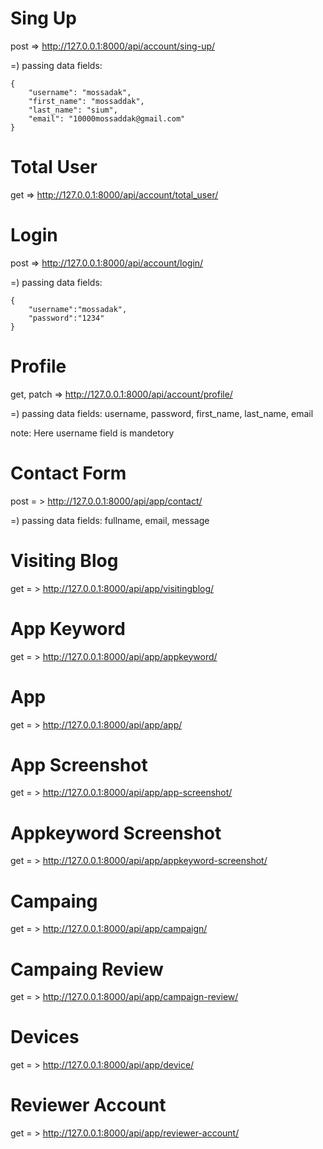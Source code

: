 # Sing Up

post => http://127.0.0.1:8000/api/account/sing-up/

=) passing data fields: 

    {
        "username": "mossadak",
        "first_name": "mossaddak",
        "last_name": "sium",
        "email": "10000mossaddak@gmail.com"
    }

# Total User

get => http://127.0.0.1:8000/api/account/total_user/

# Login

post => http://127.0.0.1:8000/api/account/login/

=) passing data fields:


    {
        "username":"mossadak",
        "password":"1234"
    }


# Profile
get, patch => http://127.0.0.1:8000/api/account/profile/

=) passing data fields: username, password, first_name, last_name, email

note: Here username field is mandetory

# Contact Form

post = > http://127.0.0.1:8000/api/app/contact/

=) passing data fields: fullname, email, message

# Visiting Blog

get = > http://127.0.0.1:8000/api/app/visitingblog/

# App Keyword

get = > http://127.0.0.1:8000/api/app/appkeyword/

# App

get = > http://127.0.0.1:8000/api/app/app/

# App Screenshot

get = > http://127.0.0.1:8000/api/app/app-screenshot/

# Appkeyword Screenshot

get = > http://127.0.0.1:8000/api/app/appkeyword-screenshot/

# Campaing

get = > http://127.0.0.1:8000/api/app/campaign/

# Campaing Review

get = > http://127.0.0.1:8000/api/app/campaign-review/

# Devices

get = > http://127.0.0.1:8000/api/app/device/

# Reviewer Account

get = > http://127.0.0.1:8000/api/app/reviewer-account/

